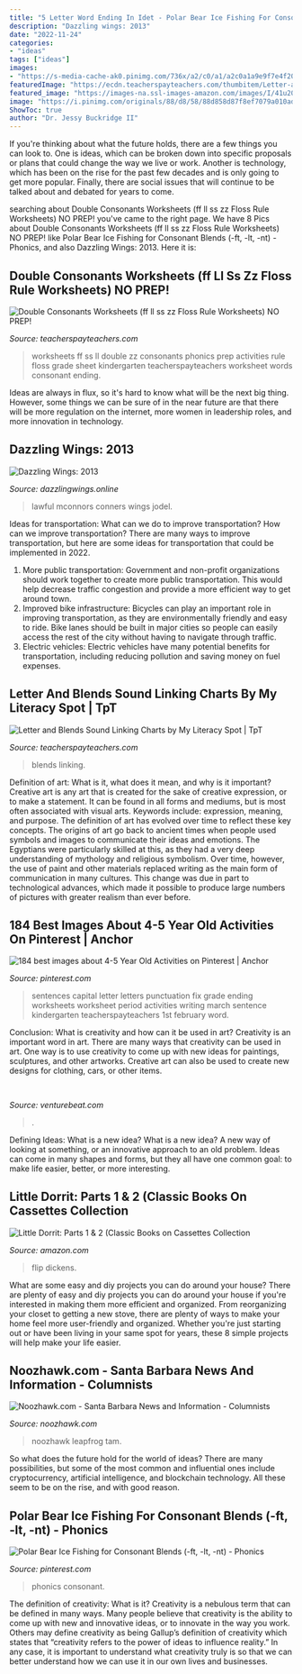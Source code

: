 ```yaml
---
title: "5 Letter Word Ending In Idet - Polar Bear Ice Fishing For Consonant Blends (-ft, -lt, -nt)"
description: "Dazzling wings: 2013"
date: "2022-11-24"
categories:
- "ideas"
tags: ["ideas"]
images:
- "https://s-media-cache-ak0.pinimg.com/736x/a2/c0/a1/a2c0a1a9e9f7e4f20dc89541e86e01c8--punctuation-school-holidays.jpg"
featuredImage: "https://ecdn.teacherspayteachers.com/thumbitem/Letter-and-Blends-Sound-Linking-Charts-1790079-1568748734/original-1790079-4.jpg"
featured_image: "https://images-na.ssl-images-amazon.com/images/I/41u204QhmfL._SX218_BO1,204,203,200_QL40_.jpg"
image: "https://i.pinimg.com/originals/88/d8/58/88d858d87f8ef7079a010adc7021ed6f.jpg"
ShowToc: true
author: "Dr. Jessy Buckridge II"
---
```



If you're thinking about what the future holds, there are a few things you can look to. One is ideas, which can be broken down into specific proposals or plans that could change the way we live or work. Another is technology, which has been on the rise for the past few decades and is only going to get more popular. Finally, there are social issues that will continue to be talked about and debated for years to come.

	

		
searching about Double Consonants Worksheets (ff ll ss zz Floss Rule Worksheets) NO PREP! you've came to the right page. We have 8 Pics about Double Consonants Worksheets (ff ll ss zz Floss Rule Worksheets) NO PREP! like Polar Bear Ice Fishing for Consonant Blends (-ft, -lt, -nt) - Phonics,  and also Dazzling Wings: 2013. Here it is:
		
    
## Double Consonants Worksheets (ff Ll Ss Zz Floss Rule Worksheets) NO PREP!

<img loading=lazy src="https://ecdn.teacherspayteachers.com/thumbitem/Double-Consonants-ll-ss-zz-ff-Worksheets-Activities-NO-PREP--2822776-1581988058/original-2822776-4.jpg" onerror="this.onerror=null;this.src='https://tse1.mm.bing.net/th?id=OIP.yf0V7peSlh0DKijSun9rMAHaJ2&amp;pid=15.1';" alt="Double Consonants Worksheets (ff ll ss zz Floss Rule Worksheets) NO PREP!">

_Source: teacherspayteachers.com_

>worksheets ff ss ll double zz consonants phonics prep activities rule floss grade sheet kindergarten teacherspayteachers worksheet words consonant ending. 

	

Ideas are always in flux, so it's hard to know what will be the next big thing. However, some things we can be sure of in the near future are that there will be more regulation on the internet, more women in leadership roles, and more innovation in technology.

    
## Dazzling Wings: 2013

<img loading=lazy src="https://4.bp.blogspot.com/-EXnCdSuI0eM/UmgpEFbLgZI/AAAAAAAAAvo/xJvkUZFIY7w/s1600/Broken+light+bulb+file000362203086.jpg" onerror="this.onerror=null;this.src='https://tse1.mm.bing.net/th?id=OIP.0fmNotj5tGGuTJItYQWKPQHaF7&amp;pid=15.1';" alt="Dazzling Wings: 2013">

_Source: dazzlingwings.online_

>lawful mconnors conners wings jodel. 

	

Ideas for transportation: What can we do to improve transportation?
How can we improve transportation? 
There are many ways to improve transportation, but here are some ideas for transportation that could be implemented in 2022.

1. More public transportation: Government and non-profit organizations should work together to create more public transportation. This would help decrease traffic congestion and provide a more efficient way to get around town.
2. Improved bike infrastructure: Bicycles can play an important role in improving transportation, as they are environmentally friendly and easy to ride. Bike lanes should be built in major cities so people can easily access the rest of the city without having to navigate through traffic. 
3. Electric vehicles: Electric vehicles have many potential benefits for transportation, including reducing pollution and saving money on fuel expenses.

    
## Letter And Blends Sound Linking Charts By My Literacy Spot | TpT

<img loading=lazy src="https://ecdn.teacherspayteachers.com/thumbitem/Letter-and-Blends-Sound-Linking-Charts-1790079-1568748734/original-1790079-4.jpg" onerror="this.onerror=null;this.src='https://tse1.mm.bing.net/th?id=OIP.SW9zUv4ZE_-deMIs4kUp9QAAAA&amp;pid=15.1';" alt="Letter and Blends Sound Linking Charts by My Literacy Spot | TpT">

_Source: teacherspayteachers.com_

>blends linking. 

	

Definition of art: What is it, what does it mean, and why is it important?
Creative art is any art that is created for the sake of creative expression, or to make a statement. It can be found in all forms and mediums, but is most often associated with visual arts. Keywords include: expression, meaning, and purpose. The definition of art has evolved over time to reflect these key concepts.
The origins of art go back to ancient times when people used symbols and images to communicate their ideas and emotions. The Egyptians were particularly skilled at this, as they had a very deep understanding of mythology and religious symbolism. Over time, however, the use of paint and other materials replaced writing as the main form of communication in many cultures. This change was due in part to technological advances, which made it possible to produce large numbers of pictures with greater realism than ever before.

    
## 184 Best Images About 4-5 Year Old Activities On Pinterest | Anchor

<img loading=lazy src="https://s-media-cache-ak0.pinimg.com/736x/a2/c0/a1/a2c0a1a9e9f7e4f20dc89541e86e01c8--punctuation-school-holidays.jpg" onerror="this.onerror=null;this.src='https://tse3.mm.bing.net/th?id=OIP.4njXeaoWFn-nG0pQqqZIEAHaJ4&amp;pid=15.1';" alt="184 best images about 4-5 Year Old Activities on Pinterest | Anchor">

_Source: pinterest.com_

>sentences capital letter letters punctuation fix grade ending worksheets worksheet period activities writing march sentence kindergarten teacherspayteachers 1st february word. 

	

Conclusion: What is creativity and how can it be used in art?
Creativity is an important word in art. There are many ways that creativity can be used in art. One way is to use creativity to come up with new ideas for paintings, sculptures, and other artworks. Creative art can also be used to create new designs for clothing, cars, or other items.

    
## 

<img loading=lazy src="https://venturebeat.com/wp-content/uploads/2017/12/sirialexa.jpg?w=800" onerror="this.onerror=null;this.src='https://tse2.mm.bing.net/th?id=OIP.Xvkx8_Qte6Xu0vBIaY9PrQHaDt&amp;pid=15.1';" alt="">

_Source: venturebeat.com_

>. 

	

Defining Ideas: What is a new idea?
What is a new idea? A new way of looking at something, or an innovative approach to an old problem. Ideas can come in many shapes and forms, but they all have one common goal: to make life easier, better, or more interesting.

    
## Little Dorrit: Parts 1 &amp; 2 (Classic Books On Cassettes Collection

<img loading=lazy src="https://images-na.ssl-images-amazon.com/images/I/41u204QhmfL._SX218_BO1,204,203,200_QL40_.jpg" onerror="this.onerror=null;this.src='https://tse2.mm.bing.net/th?id=OIP.lFN40GgoB5348d6zCeYadQAAAA&amp;pid=15.1';" alt="Little Dorrit: Parts 1 &amp; 2 (Classic Books on Cassettes Collection">

_Source: amazon.com_

>flip dickens. 

	

What are some easy and diy projects you can do around your house?
There are plenty of easy and diy projects you can do around your house if you're interested in making them more efficient and organized. From reorganizing your closet to getting a new stove, there are plenty of ways to make your home feel more user-friendly and organized. Whether you're just starting out or have been living in your same spot for years, these 8 simple projects will help make your life easier.

    
## Noozhawk.com - Santa Barbara News And Information - Columnists

<img loading=lazy src="http://www.noozhawk.com/images/uploads/740-rs-ds-i-6nhq8wH-X3.jpg" onerror="this.onerror=null;this.src='https://tse4.mm.bing.net/th?id=OIP.8WANaZIGhodlAaGsBbb7NgHaE9&amp;pid=15.1';" alt="Noozhawk.com - Santa Barbara News and Information - Columnists">

_Source: noozhawk.com_

>noozhawk leapfrog tam. 

	

So what does the future hold for the world of ideas? There are many possibilities, but some of the most common and influential ones include cryptocurrency, artificial intelligence, and blockchain technology. All these seem to be on the rise, and with good reason.

    
## Polar Bear Ice Fishing For Consonant Blends (-ft, -lt, -nt) - Phonics

<img loading=lazy src="https://i.pinimg.com/originals/88/d8/58/88d858d87f8ef7079a010adc7021ed6f.jpg" onerror="this.onerror=null;this.src='https://tse1.mm.bing.net/th?id=OIP.g0Xp8q4VLbneaQuv2UtlQwAAAA&amp;pid=15.1';" alt="Polar Bear Ice Fishing for Consonant Blends (-ft, -lt, -nt) - Phonics">

_Source: pinterest.com_

>phonics consonant. 

	

The definition of creativity: What is it?
Creativity is a nebulous term that can be defined in many ways. Many people believe that creativity is the ability to come up with new and innovative ideas, or to innovate in the way you work. Others may define creativity as being Gallup’s definition of creativity which states that “creativity refers to the power of ideas to influence reality.” In any case, it is important to understand what creativity truly is so that we can better understand how we can use it in our own lives and businesses.

